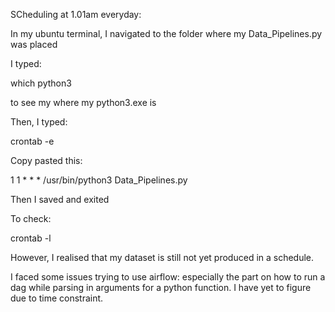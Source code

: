 SCheduling at 1.01am everyday:

In my ubuntu terminal, I navigated to the folder where my Data_Pipelines.py was placed

I typed:

which python3 

to see my where my python3.exe is


Then, I typed:

crontab -e

Copy pasted this:

1 1 * * * /usr/bin/python3  Data_Pipelines.py

Then I saved and exited

To check:

crontab -l


However, I realised that my dataset is still not yet produced in a schedule.

I faced some issues trying to use airflow: especially the part on how to run a dag while parsing in arguments for a python function. I have yet to figure due to time constraint.